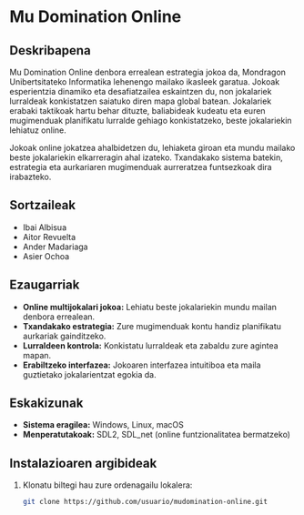 # Mu Domination Online

## Deskribapena

Mu Domination Online denbora errealean estrategia jokoa da, Mondragon Unibertsitateko Informatika lehenengo mailako ikasleek garatua. Jokoak esperientzia dinamiko eta desafiatzailea eskaintzen du, non jokalariek lurraldeak konkistatzen saiatuko diren mapa global batean. Jokalariek erabaki taktikoak hartu behar dituzte, baliabideak kudeatu eta euren mugimenduak planifikatu lurralde gehiago konkistatzeko, beste jokalariekin lehiatuz online.

Jokoak online jokatzea ahalbidetzen du, lehiaketa giroan eta mundu mailako beste jokalariekin elkarreragin ahal izateko. Txandakako sistema batekin, estrategia eta aurkariaren mugimenduak aurreratzea funtsezkoak dira irabazteko.

## Sortzaileak

- Ibai Albisua
- Aitor Revuelta
- Ander Madariaga
- Asier Ochoa

## Ezaugarriak

- **Online multijokalari jokoa:** Lehiatu beste jokalariekin mundu mailan denbora errealean.
- **Txandakako estrategia:** Zure mugimenduak kontu handiz planifikatu aurkariak gainditzeko.
- **Lurraldeen kontrola:** Konkistatu lurraldeak eta zabaldu zure agintea mapan.
- **Erabiltzeko interfazea:** Jokoaren interfazea intuitiboa eta maila guztietako jokalarientzat egokia da.

## Eskakizunak

- **Sistema eragilea:** Windows, Linux, macOS
- **Menperatutakoak:** SDL2, SDL_net (online funtzionalitatea bermatzeko)

## Instalazioaren argibideak

1. Klonatu biltegi hau zure ordenagailu lokalera:
   ```bash
   git clone https://github.com/usuario/mudomination-online.git
